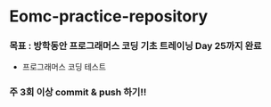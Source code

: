 # Eomc-practice-repository


### 목표 : 방학동안 프로그래머스 코딩 기초 트레이닝 Day 25까지 완료
- 프로그래머스 코딩 테스트

### 주 3회 이상 commit & push 하기!!
